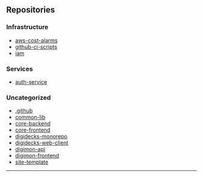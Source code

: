 ## Repositories

<!-- REPO-LIST-START -->
### Infrastructure

- [aws-cost-alarms](https://github.com/digidecks/aws-cost-alarms)
- [github-ci-scripts](https://github.com/digidecks/github-ci-scripts)
- [iam](https://github.com/digidecks/iam)

### Services

- [auth-service](https://github.com/digidecks/auth-service)

### Uncategorized

- [.github](https://github.com/digidecks/.github)
- [common-lib](https://github.com/digidecks/common-lib)
- [core-backend](https://github.com/digidecks/core-backend)
- [core-frontend](https://github.com/digidecks/core-frontend)
- [digidecks-monorepo](https://github.com/digidecks/digidecks-monorepo)
- [digidecks-web-client](https://github.com/digidecks/digidecks-web-client)
- [digimon-api](https://github.com/digidecks/digimon-api)
- [digimon-frontend](https://github.com/digidecks/digimon-frontend)
- [site-template](https://github.com/digidecks/site-template)

<!-- REPO-LIST-END -->

---
